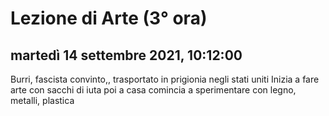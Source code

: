 # Lezione di Arte (3° ora)

## martedì 14 settembre 2021, 10:12:00

Burri, fascista convinto,, trasportato in prigionia negli stati uniti 
Inizia a fare arte con sacchi di iuta
poi a casa comincia a sperimentare con legno, metalli, plastica

<!--stackedit_data:
eyJoaXN0b3J5IjpbLTU3NDgwMzE5M119
-->